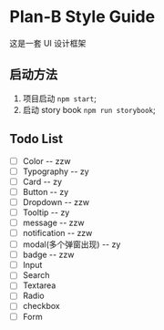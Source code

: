 # Plan-B Style Guide

这是一套 UI 设计框架

## 启动方法

1. 项目启动 `npm start`;
2. 启动 story book `npm run storybook`;

## Todo List

- [ ] Color -- zzw
- [ ] Typography -- zy
- [ ] Card -- zy
- [ ] Button -- zy
- [ ] Dropdown -- zzw
- [ ] Tooltip -- zy
- [ ] message -- zzw
- [ ] notification -- zzw
- [ ] modal(多个弹窗出现) -- zy
- [ ] badge -- zzw
- [ ] Input
- [ ] Search
- [ ] Textarea
- [ ] Radio
- [ ] checkbox
- [ ] Form
